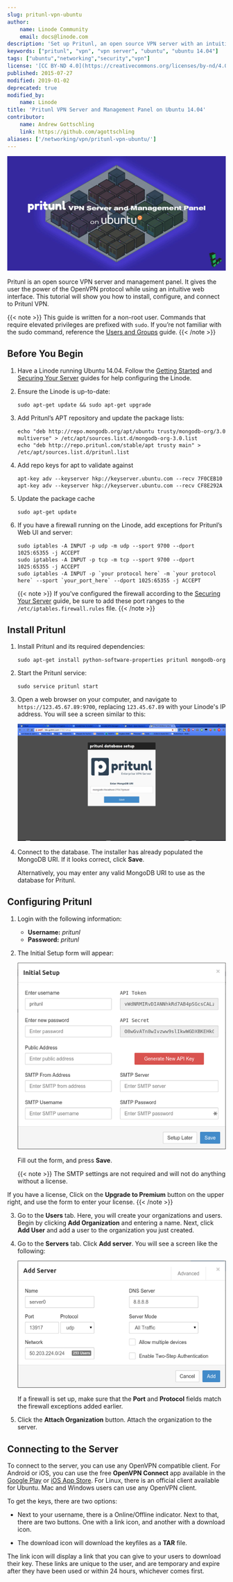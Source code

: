 ```yaml
---
slug: pritunl-vpn-ubuntu
author:
    name: Linode Community
    email: docs@linode.com
description: 'Set up Pritunl, an open source VPN server with an intuitive web interface'
keywords: ["pritunl", "vpn", "vpn server", "ubuntu", "ubuntu 14.04"]
tags: ["ubuntu","networking","security","vpn"]
license: '[CC BY-ND 4.0](https://creativecommons.org/licenses/by-nd/4.0)'
published: 2015-07-27
modified: 2019-01-02
deprecated: true
modified_by:
    name: Linode
title: 'Pritunl VPN Server and Management Panel on Ubuntu 14.04'
contributor:
    name: Andrew Gottschling
    link: https://github.com/agottschling
aliases: ['/networking/vpn/pritunl-vpn-ubuntu/']
---
```


![Pritunl VPN Server and Management Panel on Ubuntu](Pritunl_VPN_Server_and_Management_Panel_on_Ubuntu_1404_smg.jpg)

Pritunl is an open source VPN server and management panel. It gives the user the power of the OpenVPN protocol while using an intuitive web interface. This tutorial will show you how to install, configure, and connect to Pritunl VPN.

{{< note >}}
This guide is written for a non-root user. Commands that require elevated privileges are prefixed with `sudo`. If you’re not familiar with the sudo command, reference the [Users and Groups](/docs/tools-reference/linux-users-and-groups) guide.
{{< /note >}}

## Before You Begin

1.  Have a Linode running Ubuntu 14.04. Follow the [Getting Started](/docs/getting-started) and [Securing Your Server](/docs/security/securing-your-server) guides for help configuring the Linode.

2.  Ensure the Linode is up-to-date:

        sudo apt-get update && sudo apt-get upgrade

3.  Add Pritunl’s APT repository and update the package lists:

        echo "deb http://repo.mongodb.org/apt/ubuntu trusty/mongodb-org/3.0 multiverse" > /etc/apt/sources.list.d/mongodb-org-3.0.list
        echo "deb http://repo.pritunl.com/stable/apt trusty main" > /etc/apt/sources.list.d/pritunl.list

4.  Add repo keys for apt to validate against

        apt-key adv --keyserver hkp://keyserver.ubuntu.com --recv 7F0CEB10
        apt-key adv --keyserver hkp://keyserver.ubuntu.com --recv CF8E292A

5.  Update the package cache

        sudo apt-get update

6.  If you have a firewall running on the Linode, add exceptions for Pritunl’s Web UI and server:

        sudo iptables -A INPUT -p udp -m udp --sport 9700 --dport 1025:65355 -j ACCEPT
        sudo iptables -A INPUT -p tcp -m tcp --sport 9700 --dport 1025:65355 -j ACCEPT
        sudo iptables -A INPUT -p `your protocol here` -m `your protocol here` --sport `your_port_here` --dport 1025:65355 -j ACCEPT

    {{< note >}}
If you've configured the firewall according to the [Securing Your Server](/docs/security/securing-your-server) guide, be sure to add these port ranges to the `/etc/iptables.firewall.rules` file.
{{< /note >}}

## Install Pritunl

1.  Install Pritunl and its required dependencies:

        sudo apt-get install python-software-properties pritunl mongodb-org

2.  Start the Pritunl service:

        sudo service pritunl start

2.  Open a web browser on your computer, and navigate to `https://123.45.67.89:9700`, replacing `123.45.67.89` with your Linode's IP address. You will see a screen similar to this:

    ![Pritunl DB setup screen](pritunl-db-setup.png)

3.  Connect to the database. The installer has already populated the MongoDB URI. If it looks correct, click **Save**.

    Alternatively, you may enter any valid MongoDB URI to use as the database for Pritunl.

## Configuring Pritunl

1.  Login with the following information:

    - **Username:** *pritunl*
    - **Password:** *pritunl*

2.  The Initial Setup form will appear:

    ![Pritunl setup screen](pritunl-setup.png)

    Fill out the form, and press **Save**.

    {{< note >}}
The SMTP settings are not required and will not do anything without a license.

If you have a license, Click on the **Upgrade to Premium** button on the upper right, and use the form to enter your license.
{{< /note >}}

3.  Go to the **Users** tab. Here, you will create your organizations and users. Begin by clicking **Add Organization** and entering a name. Next, click **Add User** and add a user to the organization you just created.

4.  Go to the **Servers** tab. Click **Add server**. You will see a screen like the following:

    ![Pritunl server setup screen](pritunl-server-conf.png)

    If a firewall is set up, make sure that the **Port** and **Protocol** fields match the firewall exceptions added earlier.

5.  Click the **Attach Organization** button. Attach the organization to the server.


## Connecting to the Server

To connect to the server, you can use any OpenVPN compatible client. For Android or iOS, you can use the free **OpenVPN Connect** app available in the [Google Play](https://play.google.com/store/apps/details?id=net.openvpn.openvpn) or [iOS App Store](https://itunes.apple.com/us/app/openvpn-connect/id590379981). For Linux, there is an official client available for Ubuntu. Mac and Windows users can use any OpenVPN client.

To get the keys, there are two options:

- Next to your username, there is a Online/Offline indicator. Next to that, there are two buttons. One with a link icon, and another with a download icon.

- The download icon will download the keyfiles as a **TAR** file.

The link icon will display a link that you can give to your users to download their key. These links are unique to the user, and are temporary and expire after they have been used or within 24 hours, whichever comes first.
